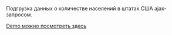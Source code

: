 Подгрузка данных о количестве населений в штатах США ajax-запросом. 

[Demo можно посмотреть здесь ](https://webdevmurad.github.io/ajax_type_ahead.io/)
